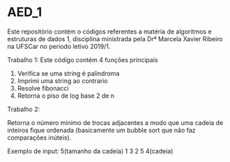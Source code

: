 # AED_1
Este repositório contém o códigos referentes a matéria de algoritmos e estruturas de dados 1, disciplina ministrada pela Drª Marcela Xavier Ribeiro na UFSCar no periodo letivo 2019/1.

Trabalho 1:
Este código contém 4 funções principais
1) Verifica se uma string é palindroma
2) Imprimi uma string ao contrario
3) Resolve fibonacci
4) Retorna o piso de log base 2 de n

Trabalho 2:

Retorna o número minimo de trocas adjacentes a modo que uma cadeia de inteiros fique ordenada (basicamente um bubble sort que não faz comparações inúteis).

Exemplo de input: 5(tamanho da cadeia) 1 3 2 5 4(cadeia)
